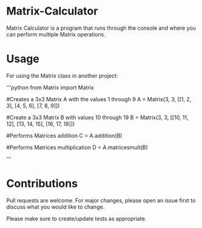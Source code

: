 # Matrix-Calculator

Matrix Calculator is a program that runs through the console and where you can perform multiple Matrix operations.

# Usage

For using the Matrix class in another project:

'''python
from Matrix import Matrix

#Creates a 3x3 Matrix A with the values 1 through 9
A = Matrix(3, 3, [[1, 2, 3], [4, 5, 6], [7, 8, 9]])

#Create a 3x3 Matrix B with values 10 through 19
B = Matrix(3, 3, [[10, 11, 12], [13, 14, 15], [16, 17, 18]])

#Performs Matrices addition
C = A.addition(B)

#Performs Matrices multiplication
D = A.matricesmult(B)

'''

# Contributions

Pull requests are welcome. For major changes, please open an issue first to discuss what you would like to change.

Please make sure to create/update tests as appropriate.
